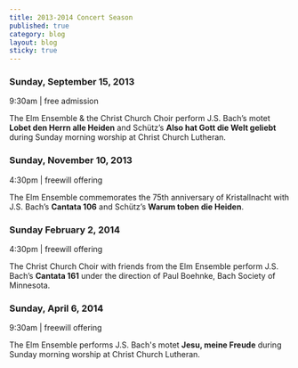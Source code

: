 ```yaml
---
title: 2013-2014 Concert Season
published: true
category: blog
layout: blog
sticky: true
---
```


### Sunday, September 15, 2013

9:30am | free admission

The Elm Ensemble & the Christ Church Choir perform J.S. Bach’s motet **Lobet den Herrn alle Heiden** and Schütz’s **Also hat Gott die Welt geliebt** during Sunday morning worship at Christ Church Lutheran.

### Sunday, November 10, 2013

4:30pm | freewill offering

The Elm Ensemble commemorates the 75th anniversary of Kristallnacht with J.S. Bach’s **Cantata 106** and Schütz’s **Warum toben die Heiden**.

### Sunday February 2, 2014

4:30pm | freewill offering

The Christ Church Choir with friends from the Elm Ensemble perform J.S. Bach’s **Cantata 161** under the direction of Paul Boehnke, Bach Society of Minnesota.


### Sunday, April 6, 2014

9:30am | freewill offering

The Elm Ensemble performs J.S. Bach's motet **Jesu, meine Freude** during Sunday morning worship at Christ Church Lutheran.
